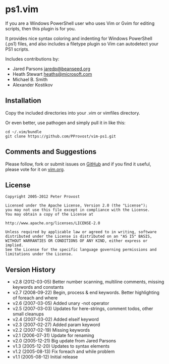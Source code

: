 ps1.vim
=======

If you are a Windows PowerShell user who uses Vim or Gvim for editing scripts, 
then this plugin is for you.

It provides nice syntax coloring and indenting for Windows PowerShell (.ps1)
files, and also includes a filetype plugin so Vim can autodetect your PS1 scripts.

Includes contributions by:

* Jared Parsons <jaredp@beanseed.org>
* Heath Stewart <heaths@microsoft.com>
* Michael B. Smith
* Alexander Kostikov

Installation
------------

Copy the included directories into your .vim or vimfiles directory.

Or even better, use pathogen and simply pull it in like this:

    cd ~/.vim/bundle
    git clone https://github.com/PProvost/vim-ps1.git


Comments and Suggestions
------------------------

Please follow, fork or submit issues on [GitHub](https://github.com/PProvost/vim-ps1) and if you
find it useful, please vote for it on [vim.org](http://www.vim.org/scripts/script.php?script_id=1327).

License
-------

    Copyright 2005-2012 Peter Provost
    
    Licensed under the Apache License, Version 2.0 (the "License");
    you may not use this file except in compliance with the License.
    You may obtain a copy of the License at
    
    http://www.apache.org/licenses/LICENSE-2.0
    
    Unless required by applicable law or agreed to in writing, software
    distributed under the License is distributed on an "AS IS" BASIS,
    WITHOUT WARRANTIES OR CONDITIONS OF ANY KIND, either express or implied.
    See the License for the specific language governing permissions and
    limitations under the License.

Version History
---------------

* v2.8 (2012-03-05) Better number scanning, multiline comments, missing keywords and constants
* v2.7 (2008-09-22) Begin, process & end keywords. Better highlighting of foreach and where
* v2.6 (2007-03-05) Added unary -not operator
* v2.5 (2007-03-03) Updates for here-strings, comment todos, other small cleanups
* v2.4 (2007-03-02) Added elseif keyword
* v2.3 (2007-02-27) Added param keyword
* v2.2 (2007-02-19) Missing keywords
* v2.1 (2006-07-31) Update for renaming
* v2.0 (2005-12-21) Big update from Jared Parsons
* v1.3 (2005-12-20) Updates to syntax elements
* v1.2 (2005-08-13) Fix foreach and while problem
* v1.1 (2005-08-12) Initial release
